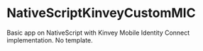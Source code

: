 # NativeScriptKinveyCustomMIC
Basic app on NativeScript with Kinvey Mobile Identity Connect implementation. No template.
